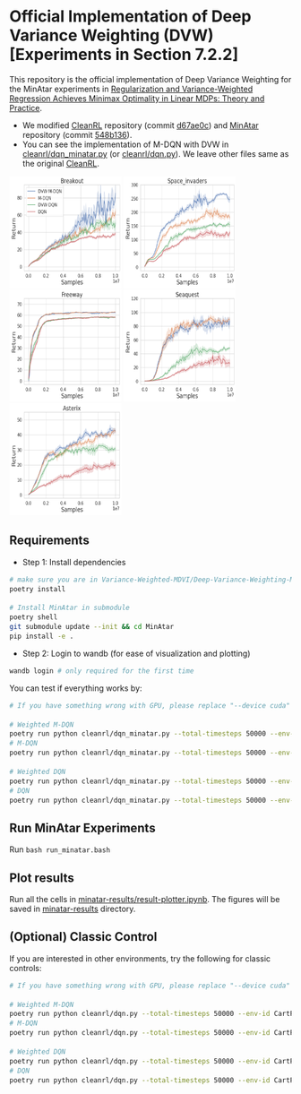 # Official Implementation of Deep Variance Weighting (DVW) [Experiments in Section 7.2.2]

This repository is the official implementation of Deep Variance Weighting for the MinAtar experiments in [Regularization and Variance-Weighted Regression Achieves Minimax Optimality in Linear MDPs: Theory and Practice](TODO).

* We modified [CleanRL](https://github.com/vwxyzjn/cleanrl) repository (commit [d67ae0c](https://github.com/vwxyzjn/cleanrl/commit/d67ae0cd67f786864372181629d5e438699c9856)) and [MinAtar](https://github.com/kenjyoung/MinAtar) repository (commit [548b136](https://github.com/kenjyoung/MinAtar/commit/548b136885d1c387ddfe15e45ec774b7254e2ee5)).
* You can see the implementation of M-DQN with DVW in [cleanrl/dqn_minatar.py](cleanrl/dqn_minatar.py) (or [cleanrl/dqn.py](cleanrl/dqn.py)).
We leave other files same as the original [CleanRL](https://github.com/vwxyzjn/cleanrl).



<img src="minatar-results/breakout-Both.png" alt= “” width="200" height="200">
<img src="minatar-results/space_invaders-Both.png" alt= “” width="200" height="200">
<img src="minatar-results/freeway-Both.png" alt= “” width="200" height="200">
<img src="minatar-results/seaquest-Both.png" alt= “” width="200" height="200">
<img src="minatar-results/asterix-Both.png" alt= “” width="200" height="200">


## Requirements

* Step 1: Install dependencies
```bash
# make sure you are in Variance-Weighted-MDVI/Deep-Variance-Weighting-MinAtar
poetry install

# Install MinAtar in submodule
poetry shell
git submodule update --init && cd MinAtar
pip install -e .
```

* Step 2: Login to wandb (for ease of visualization and plotting)

```bash
wandb login # only required for the first time
```

You can test if everything works by:

```bash
# If you have something wrong with GPU, please replace "--device cuda" with "--device cpu"

# Weighted M-DQN
poetry run python cleanrl/dqn_minatar.py --total-timesteps 50000 --env-id breakout --track --wandb-project-name minatar-test --exp-name Weight-Net-M-DQN --weight-type variance-net --device cuda
# M-DQN
poetry run python cleanrl/dqn_minatar.py --total-timesteps 50000 --env-id breakout --track --wandb-project-name minatar-test --exp-name M-DQN --weight-type none --device cuda

# Weighted DQN
poetry run python cleanrl/dqn_minatar.py --total-timesteps 50000 --env-id breakout --track --wandb-project-name minatar-test --exp-name Weight-Net-M-DQN --weight-type variance-net --kl-coef 0.0 --ent-coef 0.0 --device cuda
# DQN
poetry run python cleanrl/dqn_minatar.py --total-timesteps 50000 --env-id breakout --track --wandb-project-name minatar-test --exp-name DQN --weight-type none --kl-coef 0.0 --ent-coef 0.0 --device cuda
```

## Run MinAtar Experiments

Run ```bash run_minatar.bash```


## Plot results

Run all the cells in [minatar-results/result-plotter.ipynb](minatar-results/result-plotter.ipynb).
The figures will be saved in [minatar-results](/minatar-results/) directory.


## (Optional) Classic Control

If you are interested in other environments, try the following for classic controls:

```bash
# If you have something wrong with GPU, please replace "--device cuda" with "--device cpu"

# Weighted M-DQN
poetry run python cleanrl/dqn.py --total-timesteps 50000 --env-id CartPole-v1 --track --wandb-project-name classic-control-test --exp-name Weight-Net-M-DQN --weight-type variance-net  --device cuda
# M-DQN
poetry run python cleanrl/dqn.py --total-timesteps 50000 --env-id CartPole-v1 --track --wandb-project-name classic-control-test --exp-name M-DQN --weight-type none --device cuda 

# Weighted DQN
poetry run python cleanrl/dqn.py --total-timesteps 50000 --env-id CartPole-v1 --track --wandb-project-name classic-control-test --exp-name Weight-Net-M-DQN --weight-type variance-net --kl-coef 0.0 --ent-coef 0.0 --device cuda
# DQN
poetry run python cleanrl/dqn.py --total-timesteps 50000 --env-id CartPole-v1 --track --wandb-project-name classic-control-test --exp-name DQN --weight-type none --kl-coef 0.0 --ent-coef 0.0 --device cuda 
```
